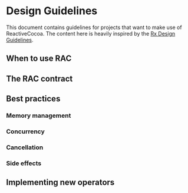 # Design Guidelines

This document contains guidelines for projects that want to make use of
ReactiveCocoa. The content here is heavily inspired by the [Rx Design
Guidelines](http://blogs.msdn.com/b/rxteam/archive/2010/10/28/rx-design-guidelines.aspx).

## When to use RAC

## The RAC contract

## Best practices
### Memory management
### Concurrency
### Cancellation
### Side effects

## Implementing new operators
